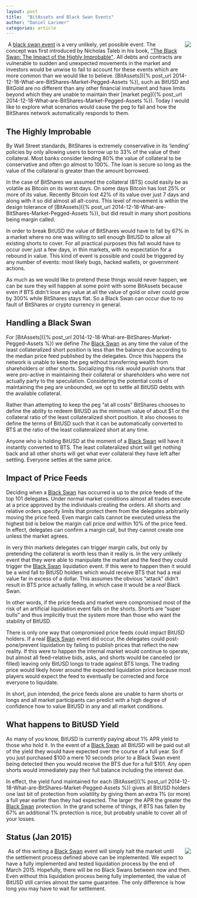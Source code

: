 ```yaml
---
layout: post
title:  "BitAssets and Black Swan Events"
author: "Daniel Larimer"
categories: article 
---
```

<a href="http://www.amazon.com/gp/product/1400063515/ref=as_li_tl?ie=UTF8&camp=1789&creative=9325&creativeASIN=1400063515&linkCode=as2&tag=bytesblog-20&linkId=4VCDVOCB4UFIM2MW"><img style="float:right;margin-left:25px" border="0" src="http://ws-na.amazon-adsystem.com/widgets/q?_encoding=UTF8&ASIN=1400063515&Format=_SL250_&ID=AsinImage&MarketPlace=US&ServiceVersion=20070822&WS=1&tag=bytesblog-20" ></a><img src="http://ir-na.amazon-adsystem.com/e/ir?t=bytesblog-20&l=as2&o=1&a=1400063515" width="1" height="1" border="0" alt="" style="border:none !important; margin:0px !important;" />
A [black swan event](http://www.investopedia.com/articles/trading/11/black-swan-events-investing.asp) is a very unlikely, yet possible event.  The concept was first introduced by Nicholas Taleb in his book, <a href="http://www.amazon.com/gp/product/1400063515/ref=as_li_tl?ie=UTF8&camp=1789&creative=9325&creativeASIN=1400063515&linkCode=as2&tag=bytesblog-20&linkId=4GECX3IZGXYP5OVX">"The Black Swan: The Impact of the Highly Improbable"</a><img src="http://ir-na.amazon-adsystem.com/e/ir?t=bytesblog-20&l=as2&o=1&a=1400063515" width="1" height="1" border="0" alt="" style="border:none !important; margin:0px !important;" />.  All debts and contracts are vulnerable to sudden and unexpected movements in the market and investors would be unwise to fail to account for these events which are more common than we would like to believe.    [BitAssets]({% post_url 2014-12-18-What-are-BitShares-Market-Pegged-Assets %}), such as BitUSD and BitGold are no different than any other financial instrument and have limits beyond which they are unable to maintain their [market peg]({% post_url 2014-12-18-What-are-BitShares-Market-Pegged-Assets %}).  Today I would like to explore what scenarios would cause the peg to fail and how the BitShares network automatically responds to them.


## The Highly Improbable 

By Wall Street standards, BitShares is extremely conservative in its ‘lending’ policies by only allowing users to borrow up to 33% of the value of their collateral.   Most banks consider lending 80% the value of collateral to be conservative and often go almost to 100%.   The loan is secure so long as the value of the collateral is greater than the amount borrowed.  

In the case of BitShares we assumed the collateral (BTS) could easily be as volatile as Bitcoin on its worst days.  On some days Bitcoin has lost 25% or more of its value.  Recently Bitcoin lost 42% of its value over just 7 days and along with it so did almost all alt-coins.   This level of movement is within the design tolerance of [BitAssets]({% post_url 2014-12-18-What-are-BitShares-Market-Pegged-Assets %}), but did result in many short positions being margin called. 

In order to break BitUSD the value of BitShares would have to fall by 67% in a market where no one was willing to sell enough BitUSD to allow all existing shorts to cover.   For all practical purposes this fall would have to occur over just a few days, in thin markets, with no expectation for a rebound in value.   This kind of event is possible and could be triggered by any number of events: most likely bugs, hacked wallets, or government actions.

As much as we would like to pretend these things would never happen, we can be sure they will happen at some point with some BitAssets because even if BTS didn't lose any value at all the value of gold or silver could grow by 300% while BitShares stays flat.  So a Black Swan can occur due to no fault of BitShares or crypto currency in general.

## Handling a Black Swan 

For [BitAssets]({% post_url 2014-12-18-What-are-BitShares-Market-Pegged-Assets %}) we define *The* <a href="http://www.amazon.com/gp/product/1400063515/ref=as_li_tl?ie=UTF8&camp=1789&creative=9325&creativeASIN=1400063515&linkCode=as2&tag=bytesblog-20&linkId=4GECX3IZGXYP5OVX">Black Swan</a><img src="http://ir-na.amazon-adsystem.com/e/ir?t=bytesblog-20&l=as2&o=1&a=1400063515" width="1" height="1" border="0" alt="" style="border:none !important; margin:0px !important;" /> as any time the value of the least collateralized short position is less than the balance due according to the median price feed published by the delegates.    Once this happens the network is unable to keep the peg without transferring wealth from shareholders or other shorts.  Socializing this risk would punish shorts that were pro-active in maintaining their collateral or shareholders who were not actually party to the speculation.  Considering the potential costs of maintaining the peg are unbounded, we opt to settle all BitUSD debts with the available collateral.

Rather than attempting to keep the peg “at all costs” BitShares chooses to define the ability to redeem BitUSD as the minimum value of about $1 or the collateral ratio of the least collateralized short position.   It also chooses to define the terms of BitUSD such that it can be automatically converted to BTS at the ratio of the least collateralized short at any time.   

Anyone who is holding BitUSD at the moment of a <a href="http://www.amazon.com/gp/product/1400063515/ref=as_li_tl?ie=UTF8&camp=1789&creative=9325&creativeASIN=1400063515&linkCode=as2&tag=bytesblog-20&linkId=4GECX3IZGXYP5OVX">Black Swan</a><img src="http://ir-na.amazon-adsystem.com/e/ir?t=bytesblog-20&l=as2&o=1&a=1400063515" width="1" height="1" border="0" alt="" style="border:none !important; margin:0px !important;" /> will have it instantly converted to BTS.  The least collateralized short will get nothing back and all other shorts will get what ever collateral they have left after settling.   Everyone settles at the same price.

## Impact of Price Feeds

Deciding when a <a href="http://www.amazon.com/gp/product/1400063515/ref=as_li_tl?ie=UTF8&camp=1789&creative=9325&creativeASIN=1400063515&linkCode=as2&tag=bytesblog-20&linkId=4GECX3IZGXYP5OVX">Black Swan</a><img src="http://ir-na.amazon-adsystem.com/e/ir?t=bytesblog-20&l=as2&o=1&a=1400063515" width="1" height="1" border="0" alt="" style="border:none !important; margin:0px !important;" /> has occurred is up to the price feeds of the top 101 delegates.  Under normal market conditions almost all trades execute at a price approved by the individuals creating the orders.  All shorts and relative orders specify limits that protect them from the delegates arbitrarily moving the price feed.  Even margin calls cannot be executed unless the highest bid is below the margin call price *and* within 10% of the price feed.   In effect, delegates can confirm a margin call, but they cannot create one unless the market agrees.

In very thin markets delegates can trigger margin calls, but only by pretending the collateral is worth less than it really is.  In the very unlikely event that they were able to manipulate the market and the feed they could trigger the <a href="http://www.amazon.com/gp/product/1400063515/ref=as_li_tl?ie=UTF8&camp=1789&creative=9325&creativeASIN=1400063515&linkCode=as2&tag=bytesblog-20&linkId=4GECX3IZGXYP5OVX">Black Swan</a><img src="http://ir-na.amazon-adsystem.com/e/ir?t=bytesblog-20&l=as2&o=1&a=1400063515" width="1" height="1" border="0" alt="" style="border:none !important; margin:0px !important;" /> liquidation event.  If this were to happen then it would be a wind fall to BitUSD holders which would receive BTS that had a real value far in excess of a dollar.   This assumes the obvious “attack” didn’t result in BTS price actually falling, in which case it would be a *real* Black Swan.   

In other words, if the price feeds and market were compromised most of the risk of an artificial liquidation event falls on the shorts.  Shorts are “super bulls” and thus implicitly trust the system more than those who want the stability of BitUSD.  

There is only one way that compromised price feeds could impact BitUSD holders.  If a real <a href="http://www.amazon.com/gp/product/1400063515/ref=as_li_tl?ie=UTF8&camp=1789&creative=9325&creativeASIN=1400063515&linkCode=as2&tag=bytesblog-20&linkId=4GECX3IZGXYP5OVX">Black Swan</a><img src="http://ir-na.amazon-adsystem.com/e/ir?t=bytesblog-20&l=as2&o=1&a=1400063515" width="1" height="1" border="0" alt="" style="border:none !important; margin:0px !important;" /> event did occur, the delegates could post-pone/prevent liquidation by failing to publish prices that reflect the new reality.   If this were to happen the internal market would continue to operate, but almost all feed-relative bids, asks, and shorts would be canceled (or filled) leaving only BitUSD longs to trade against BTS longs.   The trading price would likely hover around the expected liquidation price because most players would expect the feed to eventually be corrected and force everyone to liquidate.  

In short, pun intended, the price feeds alone are unable to harm shorts or longs and all market participants can predict with a high degree of confidence how to value BitUSD in any and all market conditions.

## What happens to BitUSD Yield 

As many of you know, BitUSD is currently paying about 1% APR yield to those who hold it.  In the event of a <a href="http://www.amazon.com/gp/product/1400063515/ref=as_li_tl?ie=UTF8&camp=1789&creative=9325&creativeASIN=1400063515&linkCode=as2&tag=bytesblog-20&linkId=4GECX3IZGXYP5OVX">Black Swan</a><img src="http://ir-na.amazon-adsystem.com/e/ir?t=bytesblog-20&l=as2&o=1&a=1400063515" width="1" height="1" border="0" alt="" style="border:none !important; margin:0px !important;" /> all BitUSD will be paid out all of the yield they would have expected over the course of a full year.   So if you just purchased $100 a mere 10 seconds prior to a Black Swan event being detected then you would receive the BTS due for a full $101.  Any open shorts would immediately pay their full balance including the interest due.

In effect, the yield fund maintained for each [BitAsset]({% post_url 2014-12-18-What-are-BitShares-Market-Pegged-Assets %}) gives all BitUSD holders one last bit of protection from volatility by giving them an extra 1% (or more) a full year earlier than they had expected.   The larger the APR the greater the <a href="http://www.amazon.com/gp/product/1400063515/ref=as_li_tl?ie=UTF8&camp=1789&creative=9325&creativeASIN=1400063515&linkCode=as2&tag=bytesblog-20&linkId=4GECX3IZGXYP5OVX">Black Swan</a><img src="http://ir-na.amazon-adsystem.com/e/ir?t=bytesblog-20&l=as2&o=1&a=1400063515" width="1" height="1" border="0" alt="" style="border:none !important; margin:0px !important;" />  protection.  In the grand scheme of things, if BTS has fallen by 67% an additional 1% protection is nice, but probably unable to cover all of your losses.

## Status (Jan 2015)

<a href="http://www.amazon.com/gp/product/1400063515/ref=as_li_tl?ie=UTF8&camp=1789&creative=9325&creativeASIN=1400063515&linkCode=as2&tag=bytesblog-20&linkId=4VCDVOCB4UFIM2MW"><img style="float:right;margin-left:25px" border="0" src="http://ws-na.amazon-adsystem.com/widgets/q?_encoding=UTF8&ASIN=1400063515&Format=_SL250_&ID=AsinImage&MarketPlace=US&ServiceVersion=20070822&WS=1&tag=bytesblog-20" ></a><img src="http://ir-na.amazon-adsystem.com/e/ir?t=bytesblog-20&l=as2&o=1&a=1400063515" width="1" height="1" border="0" alt="" style="border:none !important; margin:0px !important;" />
As of this writing a <a href="http://www.amazon.com/gp/product/1400063515/ref=as_li_tl?ie=UTF8&camp=1789&creative=9325&creativeASIN=1400063515&linkCode=as2&tag=bytesblog-20&linkId=4GECX3IZGXYP5OVX">Black Swan</a><img src="http://ir-na.amazon-adsystem.com/e/ir?t=bytesblog-20&l=as2&o=1&a=1400063515" width="1" height="1" border="0" alt="" style="border:none !important; margin:0px !important;" />  event will simply halt the market until the settlement process defined above can be implemented.  We expect to have a fully implemented and tested liquidation process by the end of March 2015.   Hopefully, there will be no Black Swans between now and then.  Even without this liquidation process being fully implemented, the value of BitUSD still carries almost the same guarantee.  The only difference is how long you may have to wait for settlement.  
